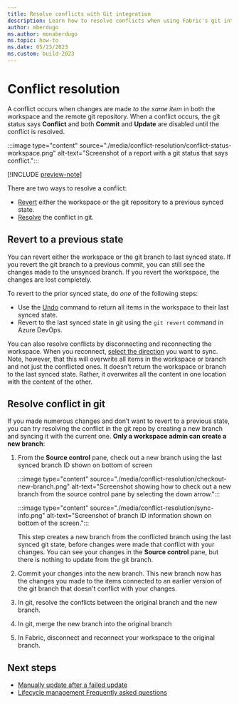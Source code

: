 ```yaml
---
title: Resolve conflicts with Git integration
description: Learn how to resolve conflicts when using Fabric's git integration tools.
author: mberdugo
ms.author: monaberdugo
ms.topic: how-to
ms.date: 05/23/2023
ms.custom: build-2023
---
```


# Conflict resolution

A conflict occurs when changes are made *to the same item* in both the workspace and the remote git repository. When a conflict occurs, the git status says **Conflict** and both **Commit** and **Update** are disabled until the conflict is resolved.

:::image type="content" source="./media/conflict-resolution/conflict-status-workspace.png" alt-text="Screenshot of a report with a git status that says conflict.":::

[!INCLUDE [preview-note](../../includes/preview-note.md)]

There are two ways to resolve a conflict:

- [Revert](#revert-to-a-previous-state) either the workspace or the git repository to a previous synced state.
- [Resolve](#resolve-conflict-in-git) the conflict in git.

## Revert to a previous state

You can revert either the workspace or the git branch to last synced state. If you revert the git branch to a previous commit, you can still see the changes made to the unsynced branch. If you revert the workspace, the changes are lost completely.

To revert to the prior synced state, do *one* of the following steps:

- Use the [Undo](./git-get-started.md#commit-changes-to-git) command to return all items in the workspace to their last synced state.
- Revert to the last synced state in git using the `git revert` command in Azure DevOps.

 You can also resolve conflicts by disconnecting and reconnecting the workspace. When you reconnect, [select the direction](./git-integration-process.md#connect-and-sync) you want to sync. Note, however, that this will overwrite all items in the workspace or branch and not just the conflicted ones. It doesn't return the workspace or branch to the last synced state. Rather, it overwrites all the content in one location with the content of the other.

## Resolve conflict in git

If you made numerous changes and don’t want to revert to a previous state, you can try resolving the conflict in the git repo by creating a new branch and syncing it with the current one. **Only a workspace admin can create a new branch**:

1. From the **Source control** pane, check out a new branch using the last synced branch ID shown on bottom of screen

   :::image type="content" source="./media/conflict-resolution/checkout-new-branch.png" alt-text="Screenshot showing how to check out a new branch from the source control pane by selecting the down arrow.":::

   :::image type="content" source="./media/conflict-resolution/sync-info.png" alt-text="Screenshot of branch ID information shown on bottom of the screen.":::

   This step creates a new branch from the conflicted branch using the last synced git state, before changes were made that conflict with your changes. You can see your changes in the **Source control** pane, but there is nothing to update from the git branch.

1. Commit your changes into the new branch. This new branch now has the changes you made to the items connected to an earlier version of the git branch that doesn't conflict with your changes.
1. In git, resolve the conflicts between the original branch and the new branch.
1. In git, merge the new branch into the original branch
1. In Fabric, disconnect and reconnect your workspace to the original branch.

## Next steps

- [Manually update after a failed update](./partial-update.md)
- [Lifecycle management Frequently asked questions](../faq.md)
